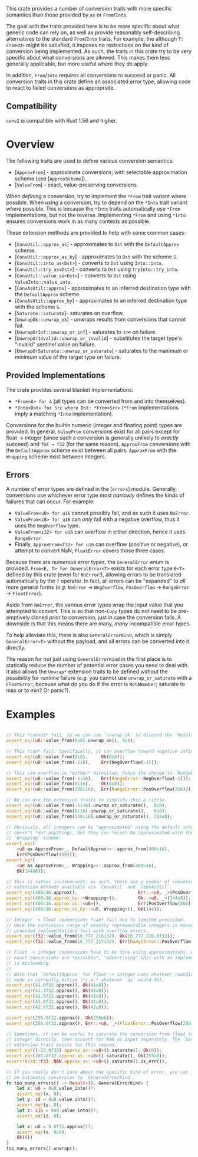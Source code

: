 <!-- cargo-sync-readme start -->


This crate provides a number of conversion traits with more specific
semantics than those provided by `as` or `From`/`Into`.

The goal with the traits provided here is to be more specific about what
generic code can rely on, as well as provide reasonably self-describing
alternatives to the standard `From`/`Into` traits. For example, the
although `T: From<U>` might be satisfied, it imposes no restrictions on
the *kind* of conversion being implemented. As such, the traits in this
crate try to be very specific about what conversions are allowed. This
makes them less generally applicable, but more useful where they *do*
apply.

In addition, `From`/`Into` requires all conversions to succeed or panic.
All conversion traits in this crate define an associated error type,
allowing code to react to failed conversions as appropriate.

## Compatibility

`conv2` is compatible with Rust 1.56 and higher.

# Overview

The following traits are used to define various conversion semantics:

- [`ApproxFrom`] - approximate conversions, with selectable approximation
  scheme (see [`ApproxScheme`]).
- [`ValueFrom`] - exact, value-preserving conversions.

When *defining* a conversion, try to implement the `*From` trait variant
where possible. When *using* a conversion, try to depend on the `*Into`
trait variant where possible. This is because the `*Into` traits
automatically use `*From` implementations, but not the reverse.
Implementing `*From` and using `*Into` ensures conversions work in as many
contexts as possible.

These extension methods are provided to help with some common cases:

- [`ConvUtil::approx_as`] - approximates to `Dst` with the `DefaultApprox`
  scheme.
- [`ConvUtil::approx_as_by`] - approximates to `Dst` with the scheme `S`.
- [`ConvUtil::into_as<Dst>`] - converts to `Dst` using `Into::into`.
- [`ConvUtil::try_as<Dst>`] - converts to `Dst` using `TryInto::try_into`.
- [`ConvUtil::value_as<Dst>`] - converts to `Dst` using
  `ValueInto::value_into`.
- [`ConvAsUtil::approx`] - approximates to an inferred destination type
  with the `DefaultApprox` scheme.
- [`ConvAsUtil::approx_by`] - approximates to an inferred destination type
  with the scheme `S`.
- [`Saturate::saturate`]- saturates on overflow.
- [`UnwrapOk::unwrap_ok`] - unwraps results from conversions that cannot
  fail.
- [`UnwrapOrInf::unwrap_or_inf`] - saturates to ±∞ on failure.
- [`UnwrapOrInvalid::unwrap_or_invalid`] - substitutes the target type's
  "invalid" sentinel value on failure.
- [`UnwrapOrSaturate::unwrap_or_saturate`] - saturates to the maximum or
  minimum value of the target type on failure.

## Provided Implementations

The crate provides several blanket implementations:

- `*From<A> for A` (all types can be converted from and into themselves).
- `*Into<Dst> for Src where Dst: *From<Src>` (`*From` implementations imply
  a matching `*Into` implementation).

Conversions for the builtin numeric (integer and floating point) types are
provided. In general, `ValueFrom` conversions exist for all pairs except
for float → integer (since such a conversion is generally unlikely to
*exactly* succeed) and `f64 → f32` (for the same reason). `ApproxFrom`
conversions with the `DefaultApprox` scheme exist between all pairs.
`ApproxFrom` with the `Wrapping` scheme exist between integers.

## Errors

A number of error types are defined in the [`errors`] module. Generally,
conversions use whichever error type most *narrowly* defines the kinds of
failures that can occur. For example:

- `ValueFrom<u8> for u16` cannot possibly fail, and as such it uses
  `NoError`.
- `ValueFrom<i8> for u16` can *only* fail with a negative overflow, thus it
  uses the `NegOverflow` type.
- `ValueFrom<i32> for u16` can overflow in either direction, hence it uses
  `RangeError`.
- Finally, `ApproxFrom<f32> for u16` can overflow (positive or negative),
  or attempt to convert NaN; `FloatError` covers those three cases.

Because there are *numerous* error types, the `GeneralError` enum is
provided. `From<E, T> for GeneralError<T>` exists for each error type
`E<T>` defined by this crate (even for `NoError`!), allowing errors to be
translated automatically by the `?` operator. In fact, all errors can be
"expanded" to *all* more general forms (*e.g.* `NoError` → `NegOverflow`,
`PosOverflow` → `RangeError` → `FloatError`).

Aside from `NoError`, the various error types wrap the input value that you
attempted to convert. This is so that non-`Copy` types do not need to be
pre-emptively cloned prior to conversion, just in case the conversion
fails. A downside is that this means there are many, *many* incompatible
error types.

To help alleviate this, there is also `GeneralErrorKind`, which is simply
`GeneralError<T>` without the payload, and all errors can be converted
into it directly.

The reason for not just using `GeneralErrorKind` in the first place is to
statically reduce the number of potential error cases you need to deal
with. It also allows the `Unwrap*` extension traits to be defined *without*
the possibility for runtime failure (*e.g.* you cannot use
`unwrap_or_saturate` with a `FloatError`, because what do you do if the
error is `NotANumber`; saturate to max or to min?  Or panic?).

# Examples

```rust

// This *cannot* fail, so we can use `unwrap_ok` to discard the `Result`.
assert_eq!(u8::value_from(0u8).unwrap_ok(), 0u8);

// This *can* fail. Specifically, it can overflow toward negative infinity.
assert_eq!(u8::value_from(0i8),     Ok(0u8));
assert_eq!(u8::value_from(-1i8),    Err(NegOverflow(-1)));

// This can overflow in *either* direction; hence the change to `RangeError`.
assert_eq!(u8::value_from(-1i16),   Err(RangeError::NegOverflow(-1)));
assert_eq!(u8::value_from(0i16),    Ok(0u8));
assert_eq!(u8::value_from(256i16),  Err(RangeError::PosOverflow(256)));

// We can use the extension traits to simplify this a little.
assert_eq!(u8::value_from(-1i16).unwrap_or_saturate(),  0u8);
assert_eq!(u8::value_from(0i16).unwrap_or_saturate(),   0u8);
assert_eq!(u8::value_from(256i16).unwrap_or_saturate(), 255u8);

// Obviously, all integers can be "approximated" using the default scheme (it
// doesn't *do* anything), but they can *also* be approximated with the
// `Wrapping` scheme.
assert_eq!(
    <u8 as ApproxFrom<_, DefaultApprox>>::approx_from(400u16),
    Err(PosOverflow(400)));
assert_eq!(
    <u8 as ApproxFrom<_, Wrapping>>::approx_from(400u16),
    Ok(144u8));

// This is rather inconvenient; as such, there are a number of convenience
// extension methods available via `ConvUtil` and `ConvAsUtil`.
assert_eq!(400u16.approx(),                       Err::<u8, _>(PosOverflow(400)));
assert_eq!(400u16.approx_by::<Wrapping>(),        Ok::<u8, _>(144u8));
assert_eq!(400u16.approx_as::<u8>(),              Err(PosOverflow(400)));
assert_eq!(400u16.approx_as_by::<u8, Wrapping>(), Ok(144));

// Integer -> float conversions *can* fail due to limited precision.
// Once the continuous range of exactly representable integers is exceeded, the
// provided implementations fail with overflow errors.
assert_eq!(f32::value_from(16_777_216i32), Ok(16_777_216.0f32));
assert_eq!(f32::value_from(16_777_217i32), Err(RangeError::PosOverflow(16_777_217)));

// Float -> integer conversions have to be done using approximations. Although
// exact conversions are *possible*, "advertising" this with an implementation
// is misleading.
//
// Note that `DefaultApprox` for float -> integer uses whatever rounding
// mode is currently active (*i.e.* whatever `as` would do).
assert_eq!(41.0f32.approx(), Ok(41u8));
assert_eq!(41.3f32.approx(), Ok(41u8));
assert_eq!(41.5f32.approx(), Ok(41u8));
assert_eq!(41.8f32.approx(), Ok(41u8));
assert_eq!(42.0f32.approx(), Ok(42u8));

assert_eq!(255.0f32.approx(), Ok(255u8));
assert_eq!(256.0f32.approx(), Err::<u8, _>(FloatError::PosOverflow(256.0)));

// Sometimes, it can be useful to saturate the conversion from float to
// integer directly, then account for NaN as input separately. The `Saturate`
// extension trait exists for this reason.
assert_eq!((-23.0f32).approx_as::<u8>().saturate(), Ok(0));
assert_eq!(302.0f32.approx_as::<u8>().saturate(), Ok(255u8));
assert!(std::f32::NAN.approx_as::<u8>().saturate().is_err());

// If you really don't care about the specific kind of error, you can just rely
// on automatic conversion to `GeneralErrorKind`.
fn too_many_errors() -> Result<(), GeneralErrorKind> {
    let x: u8 = 0u8.value_into()?;
    assert_eq!(x, 0);
    let y: i8 = 0u8.value_into()?;
    assert_eq!(y, 0);
    let z: i16 = 0u8.value_into()?;
    assert_eq!(z, 0);

    let x: u8 = 0.0f32.approx()?;
    assert_eq!(x, 0u8);
    Ok(())
}
too_many_errors().unwrap();
```

<!-- cargo-sync-readme end -->
